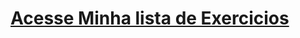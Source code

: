 <h1><a href="https://italosilva21.github.io/html-css-tarde/">Acesse Minha lista de Exercicios</a></h2>
 
